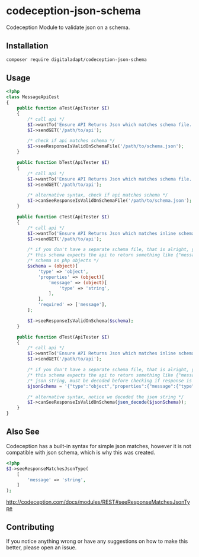 # codeception-json-schema
Codeception Module to validate json on a schema.

## Installation
```bash
composer require digitaladapt/codeception-json-schema
```

## Usage
```php
<?php
class MessageApiCest
{
    public function aTest(ApiTester $I)
    {
        /* call api */
        $I->wantTo('Ensure API Returns Json which matches schema file.');
        $I->sendGET('/path/to/api');

        /* check if api matches schema */
        $I->seeResponseIsValidOnSchemaFile('/path/to/schema.json');
    }

    public function bTest(ApiTester $I)
    {
        /* call api */
        $I->wantTo('Ensure API Returns Json which matches schema file.');
        $I->sendGET('/path/to/api');

        /* alternative syntax, check if api matches schema */
        $I->canSeeResponseIsValidOnSchemaFile('/path/to/schema.json');
    }

    public function cTest(ApiTester $I)
    {
        /* call api */
        $I->wantTo('Ensure API Returns Json which matches inline schema.');
        $I->sendGET('/path/to/api');

        /* if you don't have a separate schema file, that is alright, you can use inline schema */
        /* this schema expects the api to return something like {"message": "SOME_STRING"} */
        /* schema as php objects */
        $schema = (object)[
            'type' => 'object',
            'properties' => (object)[
                'message' => (object)[
                    'type' => 'string',
                ],
            ],
            'required' => ['message'],
        ];

        $I->seeResponseIsValidOnSchema($schema);
    }

    public function dTest(ApiTester $I)
    {
        /* call api */
        $I->wantTo('Ensure API Returns Json which matches inline schema.');
        $I->sendGET('/path/to/api');

        /* if you don't have a separate schema file, that is alright, you can use inline schema */
        /* this schema expects the api to return something like {"message": "SOME_STRING"} */
        /* json string, must be decoded before checking if response is valid */
        $jsonSchema = '{"type":"object","properties":{"message":{"type":"string"}},"required":["message"]}';

        /* alternative syntax, notice we decoded the json string */
        $I->canSeeResponseIsValidOnSchema(json_decode($jsonSchema));
    }
}
```

## Also See
Codeception has a built-in syntax for simple json matches, however it is not compatible with json schema,
which is why this was created.

```php
<?php
$I->seeResponseMatchesJsonType(
    [
        'message' => 'string',
    ]
);
```
<http://codeception.com/docs/modules/REST#seeResponseMatchesJsonType>

## Contributing
If you notice anything wrong or have any suggestions on how to make this better, please open an issue.
